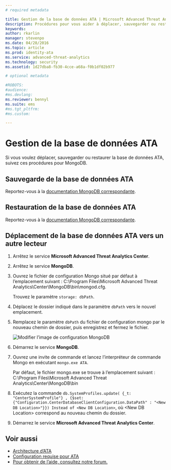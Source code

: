 ```yaml
---
# required metadata

title: Gestion de la base de données ATA | Microsoft Advanced Threat Analytics
description: Procédures pour vous aider à déplacer, sauvegarder ou restaurer la base de données ATA.
keywords:
author: rkarlin
manager: stevenpo
ms.date: 04/28/2016
ms.topic: article
ms.prod: identity-ata
ms.service: advanced-threat-analytics
ms.technology: security
ms.assetid: 1d27dba8-fb30-4cce-a68a-f0b1df02b977

# optional metadata

#ROBOTS:
#audience:
#ms.devlang:
ms.reviewer: bennyl
ms.suite: ems
#ms.tgt_pltfrm:
#ms.custom:

---
```


# Gestion de la base de données ATA
Si vous voulez déplacer, sauvegarder ou restaurer la base de données ATA, suivez ces procédures pour MongoDB.

## Sauvegarde de la base de données ATA
Reportez-vous à la [documentation MongoDB correspondante](http://docs.mongodb.org/manual/administration/backup/).

## Restauration de la base de données ATA
Reportez-vous à la [documentation MongoDB correspondante](http://docs.mongodb.org/manual/administration/backup/).

## Déplacement de la base de données ATA vers un autre lecteur

1.  Arrêtez le service **Microsoft Advanced Threat Analytics Center**.

2.  Arrêtez le service **MongoDB**.

3.  Ouvrez le fichier de configuration Mongo situé par défaut à l’emplacement suivant : C:\Program Files\Microsoft Advanced Threat Analytics\Center\MongoDB\bin\mongod.cfg.

    Trouvez le paramètre `storage: dbPath`.

4.  Déplacez le dossier indiqué dans le paramètre `dbPath` vers le nouvel emplacement.

5.  Remplacez le paramètre `dbPath` du fichier de configuration mongo par le nouveau chemin de dossier, puis enregistrez et fermez le fichier.

    ![Modifier l’image de configuration MongoDB](media/ATA-mongoDB-moveDB.png)

6.  Démarrez le service **MongoDB**.

7.  Ouvrez une invite de commande et lancez l’interpréteur de commande Mongo en exécutant `mongo.exe ATA`.

    Par défaut, le fichier mongo.exe se trouve à l’emplacement suivant : C:\Program Files\Microsoft Advanced Threat Analytics\Center\MongoDB\bin

8.  Exécutez la commande `db.SystemProfiles.update( {_t: "CenterSystemProfile"} , {$set:{"Configuration.CenterDatabaseClientConfiguration.DataPath" : "<New DB Location>"}}) Instead of <New DB Location>`, où &lt;New DB Location&gt; correspond au nouveau chemin du dossier.

9. Démarrez le service **Microsoft Advanced Threat Analytics Center**.

## Voir aussi
- [Architecture d’ATA](/advanced-threat-analytics/understand/ata-architecture)
- [Configuration requise pour ATA](/advanced-threat-analytics/plandesign/ata-prerequisites)
- [Pour obtenir de l’aide, consultez notre forum.](https://social.technet.microsoft.com/Forums/security/en-US/home?forum=mata)


<!--HONumber=Apr16_HO2-->


